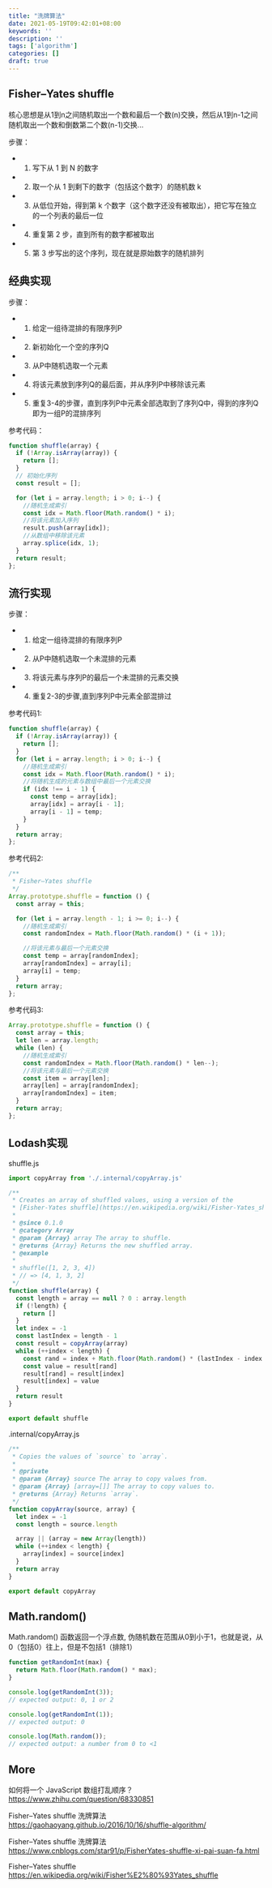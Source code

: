```yaml
---
title: "洗牌算法"
date: 2021-05-19T09:42:01+08:00
keywords: ''
description: ''
tags: ['algorithm']
categories: []
draft: true
---
```


## Fisher–Yates shuffle

核心思想是从1到n之间随机取出一个数和最后一个数(n)交换，然后从1到n-1之间随机取出一个数和倒数第二个数(n-1)交换...

步骤：

- 1. 写下从 1 到 N 的数字
- 2. 取一个从 1 到剩下的数字（包括这个数字）的随机数 k
- 3. 从低位开始，得到第 k 个数字（这个数字还没有被取出），把它写在独立的一个列表的最后一位
- 4. 重复第 2 步，直到所有的数字都被取出
- 5. 第 3 步写出的这个序列，现在就是原始数字的随机排列

## 经典实现

步骤：

- 1. 给定一组待混排的有限序列P
- 2. 新初始化一个空的序列Q
- 3. 从P中随机选取一个元素
- 4. 将该元素放到序列Q的最后面，并从序列P中移除该元素 
- 5. 重复3-4的步骤，直到序列P中元素全部选取到了序列Q中，得到的序列Q即为一组P的混排序列

参考代码：

```javascript
function shuffle(array) {
  if (!Array.isArray(array)) {
    return [];
  }
  // 初始化序列
  const result = [];

  for (let i = array.length; i > 0; i--) {
    //随机生成索引
    const idx = Math.floor(Math.random() * i);
    //将该元素加入序列
    result.push(array[idx]);
    //从数组中移除该元素
    array.splice(idx, 1);
  }
  return result;
};
```

## 流行实现

步骤：

- 1. 给定一组待混排的有限序列P
- 2. 从P中随机选取一个未混排的元素
- 3. 将该元素与序列P的最后一个未混排的元素交换
- 4. 重复2-3的步骤,直到序列P中元素全部混排过

参考代码1:

```javascript
function shuffle(array) {
  if (!Array.isArray(array)) {
    return [];
  }
  for (let i = array.length; i > 0; i--) {
    //随机生成索引
    const idx = Math.floor(Math.random() * i);
    //将随机生成的元素与数组中最后一个元素交换
    if (idx !== i - 1) {
      const temp = array[idx];
      array[idx] = array[i - 1];
      array[i - 1] = temp;
    }
  }
  return array;
};
```

参考代码2:

```javascript
/**
 * Fisher–Yates shuffle
 */
Array.prototype.shuffle = function () {
  const array = this;

  for (let i = array.length - 1; i >= 0; i--) {
    //随机生成索引
    const randomIndex = Math.floor(Math.random() * (i + 1));

    //将该元素与最后一个元素交换
    const temp = array[randomIndex];
    array[randomIndex] = array[i];
    array[i] = temp;
  }
  return array;
};
```

参考代码3:

```javascript
Array.prototype.shuffle = function () {
  const array = this;
  let len = array.length;
  while (len) {
    //随机生成索引
    const randomIndex = Math.floor(Math.random() * len--);
    //将该元素与最后一个元素交换
    const item = array[len];
    array[len] = array[randomIndex];
    array[randomIndex] = item;
  }
  return array;
};
```

## Lodash实现

shuffle.js

```javascript
import copyArray from './.internal/copyArray.js'

/**
 * Creates an array of shuffled values, using a version of the
 * [Fisher-Yates shuffle](https://en.wikipedia.org/wiki/Fisher-Yates_shuffle).
 *
 * @since 0.1.0
 * @category Array
 * @param {Array} array The array to shuffle.
 * @returns {Array} Returns the new shuffled array.
 * @example
 *
 * shuffle([1, 2, 3, 4])
 * // => [4, 1, 3, 2]
 */
function shuffle(array) {
  const length = array == null ? 0 : array.length
  if (!length) {
    return []
  }
  let index = -1
  const lastIndex = length - 1
  const result = copyArray(array)
  while (++index < length) {
    const rand = index + Math.floor(Math.random() * (lastIndex - index + 1))
    const value = result[rand]
    result[rand] = result[index]
    result[index] = value
  }
  return result
}

export default shuffle
```

.internal/copyArray.js 

```javascript
/**
 * Copies the values of `source` to `array`.
 *
 * @private
 * @param {Array} source The array to copy values from.
 * @param {Array} [array=[]] The array to copy values to.
 * @returns {Array} Returns `array`.
 */
function copyArray(source, array) {
  let index = -1
  const length = source.length

  array || (array = new Array(length))
  while (++index < length) {
    array[index] = source[index]
  }
  return array
}

export default copyArray
```

## Math.random()

Math.random() 函数返回一个浮点数,  伪随机数在范围从0到小于1，也就是说，从0（包括0）往上，但是不包括1（排除1）

```javascript
function getRandomInt(max) {
  return Math.floor(Math.random() * max);
}

console.log(getRandomInt(3));
// expected output: 0, 1 or 2

console.log(getRandomInt(1));
// expected output: 0

console.log(Math.random());
// expected output: a number from 0 to <1
```

## More 

如何将一个 JavaScript 数组打乱顺序？   
https://www.zhihu.com/question/68330851  

Fisher–Yates shuffle 洗牌算法     
https://gaohaoyang.github.io/2016/10/16/shuffle-algorithm/  

Fisher–Yates shuffle 洗牌算法  
https://www.cnblogs.com/star91/p/FisherYates-shuffle-xi-pai-suan-fa.html

Fisher–Yates shuffle  
https://en.wikipedia.org/wiki/Fisher%E2%80%93Yates_shuffle  
